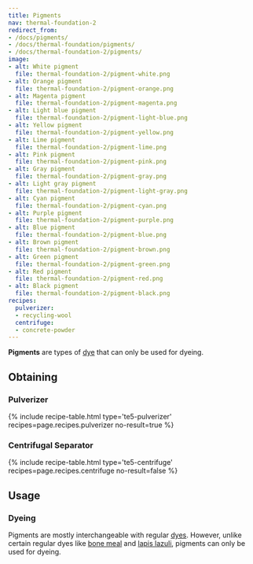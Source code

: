 ```yaml
---
title: Pigments
nav: thermal-foundation-2
redirect_from:
- /docs/pigments/
- /docs/thermal-foundation/pigments/
- /docs/thermal-foundation-2/pigments/
image:
- alt: White pigment
  file: thermal-foundation-2/pigment-white.png
- alt: Orange pigment
  file: thermal-foundation-2/pigment-orange.png
- alt: Magenta pigment
  file: thermal-foundation-2/pigment-magenta.png
- alt: Light blue pigment
  file: thermal-foundation-2/pigment-light-blue.png
- alt: Yellow pigment
  file: thermal-foundation-2/pigment-yellow.png
- alt: Lime pigment
  file: thermal-foundation-2/pigment-lime.png
- alt: Pink pigment
  file: thermal-foundation-2/pigment-pink.png
- alt: Gray pigment
  file: thermal-foundation-2/pigment-gray.png
- alt: Light gray pigment
  file: thermal-foundation-2/pigment-light-gray.png
- alt: Cyan pigment
  file: thermal-foundation-2/pigment-cyan.png
- alt: Purple pigment
  file: thermal-foundation-2/pigment-purple.png
- alt: Blue pigment
  file: thermal-foundation-2/pigment-blue.png
- alt: Brown pigment
  file: thermal-foundation-2/pigment-brown.png
- alt: Green pigment
  file: thermal-foundation-2/pigment-green.png
- alt: Red pigment
  file: thermal-foundation-2/pigment-red.png
- alt: Black pigment
  file: thermal-foundation-2/pigment-black.png
recipes:
  pulverizer:
  - recycling-wool
  centrifuge:
  - concrete-powder
---
```


**Pigments** are types of [dye](https://minecraft.gamepedia.com/Dye) that can
only be used for dyeing.


Obtaining
---------

### Pulverizer
{% include recipe-table.html type='te5-pulverizer' recipes=page.recipes.pulverizer no-result=true %}

### Centrifugal Separator
{% include recipe-table.html type='te5-centrifuge' recipes=page.recipes.centrifuge no-result=false %}


Usage
-----

### Dyeing
Pigments are mostly interchangeable with regular
[dyes](https://minecraft.gamepedia.com/Dye). However, unlike certain regular
dyes like [bone meal](https://minecraft.gamepedia.com/Bone_Meal) and [lapis
lazuli](https://minecraft.gamepedia.com/Lapis_Lazuli), pigments can only be used
for dyeing.
